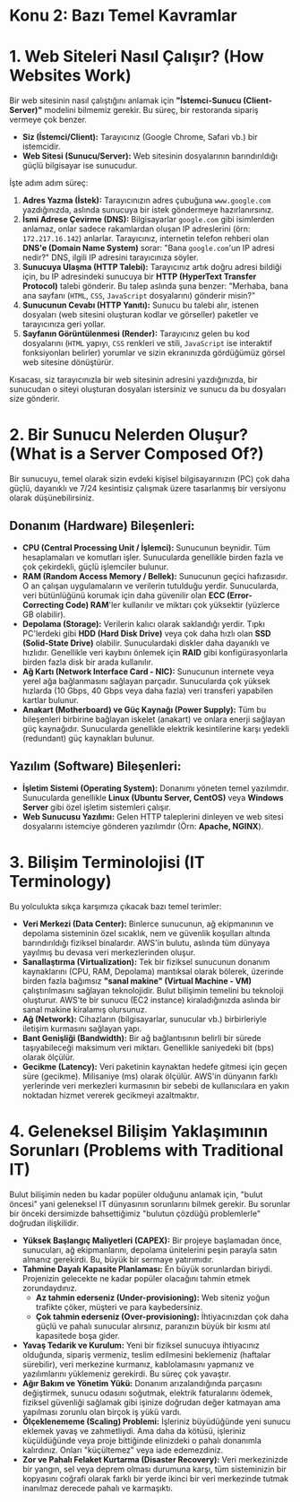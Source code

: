 # Konu 2: Bazı Temel Kavramlar

# 1. Web Siteleri Nasıl Çalışır? (How Websites Work)

Bir web sitesinin nasıl çalıştığını anlamak için **"İstemci-Sunucu (Client-Server)"** modelini bilmemiz gerekir. Bu süreç, bir restoranda sipariş vermeye çok benzer.

-   **Siz (İstemci/Client):** Tarayıcınız (Google Chrome, Safari vb.) bir istemcidir.
-   **Web Sitesi (Sunucu/Server):** Web sitesinin dosyalarının barındırıldığı güçlü bilgisayar ise sunucudur.

İşte adım adım süreç:

1.  **Adres Yazma (İstek):** Tarayıcınızın adres çubuğuna `www.google.com` yazdığınızda, aslında sunucuya bir istek göndermeye hazırlanırsınız.
2.  **İsmi Adrese Çevirme (DNS):** Bilgisayarlar `google.com` gibi isimlerden anlamaz, onlar sadece rakamlardan oluşan IP adreslerini (örn: `172.217.16.142`) anlarlar. Tarayıcınız, internetin telefon rehberi olan **DNS'e (Domain Name System)** sorar: "Bana `google.com`'un IP adresi nedir?" DNS, ilgili IP adresini tarayıcınıza söyler.
3.  **Sunucuya Ulaşma (HTTP Talebi):** Tarayıcınız artık doğru adresi bildiği için, bu IP adresindeki sunucuya bir **HTTP (HyperText Transfer Protocol)** talebi gönderir. Bu talep aslında şuna benzer: "Merhaba, bana ana sayfanı (`HTML`, `CSS`, `JavaScript` dosyalarını) gönderir misin?"
4.  **Sunucunun Cevabı (HTTP Yanıtı):** Sunucu bu talebi alır, istenen dosyaları (web sitesini oluşturan kodlar ve görseller) paketler ve tarayıcınıza geri yollar.
5.  **Sayfanın Görüntülenmesi (Render):** Tarayıcınız gelen bu kod dosyalarını (`HTML` yapıyı, `CSS` renkleri ve stili, `JavaScript` ise interaktif fonksiyonları belirler) yorumlar ve sizin ekranınızda gördüğümüz görsel web sitesine dönüştürür.

Kısacası, siz tarayıcınızla bir web sitesinin adresini yazdığınızda, bir sunucudan o siteyi oluşturan dosyaları istersiniz ve sunucu da bu dosyaları size gönderir.

# 2. Bir Sunucu Nelerden Oluşur? (What is a Server Composed Of?)

Bir sunucuyu, temel olarak sizin evdeki kişisel bilgisayarınızın (PC) çok daha güçlü, dayanıklı ve 7/24 kesintisiz çalışmak üzere tasarlanmış bir versiyonu olarak düşünebilirsiniz.

## Donanım (Hardware) Bileşenleri:

-   **CPU (Central Processing Unit / İşlemci):** Sunucunun beynidir. Tüm hesaplamaları ve komutları işler. Sunucularda genellikle birden fazla ve çok çekirdekli, güçlü işlemciler bulunur.
-   **RAM (Random Access Memory / Bellek):** Sunucunun geçici hafızasıdır. O an çalışan uygulamaların ve verilerin tutulduğu yerdir. Sunucularda, veri bütünlüğünü korumak için daha güvenilir olan **ECC (Error-Correcting Code) RAM**'ler kullanılır ve miktarı çok yüksektir (yüzlerce GB olabilir).
-   **Depolama (Storage):** Verilerin kalıcı olarak saklandığı yerdir. Tıpkı PC'lerdeki gibi **HDD (Hard Disk Drive)** veya çok daha hızlı olan **SSD (Solid-State Drive)** olabilir. Sunuculardaki diskler daha dayanıklı ve hızlıdır. Genellikle veri kaybını önlemek için **RAID** gibi konfigürasyonlarla birden fazla disk bir arada kullanılır.
-   **Ağ Kartı (Network Interface Card - NIC):** Sunucunun internete veya yerel ağa bağlanmasını sağlayan parçadır. Sunucularda çok yüksek hızlarda (10 Gbps, 40 Gbps veya daha fazla) veri transferi yapabilen kartlar bulunur.
-   **Anakart (Motherboard) ve Güç Kaynağı (Power Supply):** Tüm bu bileşenleri birbirine bağlayan iskelet (anakart) ve onlara enerji sağlayan güç kaynağıdır. Sunucularda genellikle elektrik kesintilerine karşı yedekli (redundant) güç kaynakları bulunur.

## Yazılım (Software) Bileşenleri:

-   **İşletim Sistemi (Operating System):** Donanımı yöneten temel yazılımdır. Sunucularda genellikle **Linux (Ubuntu Server, CentOS)** veya **Windows Server** gibi özel işletim sistemleri çalışır.
-   **Web Sunucusu Yazılımı:** Gelen HTTP taleplerini dinleyen ve web sitesi dosyalarını istemciye gönderen yazılımdır (Örn: **Apache, NGINX**).

# 3. Bilişim Terminolojisi (IT Terminology)

Bu yolculukta sıkça karşımıza çıkacak bazı temel terimler:

-   **Veri Merkezi (Data Center):** Binlerce sunucunun, ağ ekipmanının ve depolama sisteminin özel sıcaklık, nem ve güvenlik koşulları altında barındırıldığı fiziksel binalardır. AWS'in bulutu, aslında tüm dünyaya yayılmış bu devasa veri merkezlerinden oluşur.
-   **Sanallaştırma (Virtualization):** Tek bir fiziksel sunucunun donanım kaynaklarını (CPU, RAM, Depolama) mantıksal olarak bölerek, üzerinde birden fazla bağımsız **"sanal makine" (Virtual Machine - VM)** çalıştırılmasını sağlayan teknolojidir. Bulut bilişimin temelini bu teknoloji oluşturur. AWS'te bir sunucu (EC2 instance) kiraladığınızda aslında bir sanal makine kiralamış olursunuz.
-   **Ağ (Network):** Cihazların (bilgisayarlar, sunucular vb.) birbirleriyle iletişim kurmasını sağlayan yapı.
-   **Bant Genişliği (Bandwidth):** Bir ağ bağlantısının belirli bir sürede taşıyabileceği maksimum veri miktarı. Genellikle saniyedeki bit (bps) olarak ölçülür.
-   **Gecikme (Latency):** Veri paketinin kaynaktan hedefe gitmesi için geçen süre (gecikme). Milisaniye (ms) olarak ölçülür. AWS'in dünyanın farklı yerlerinde veri merkezleri kurmasının bir sebebi de kullanıcılara en yakın noktadan hizmet vererek gecikmeyi azaltmaktır.

# 4. Geleneksel Bilişim Yaklaşımının Sorunları (Problems with Traditional IT)

Bulut bilişimin neden bu kadar popüler olduğunu anlamak için, "bulut öncesi" yani geleneksel IT dünyasının sorunlarını bilmek gerekir. Bu sorunlar bir önceki dersimizde bahsettiğimiz "bulutun çözdüğü problemlerle" doğrudan ilişkilidir.

-   **Yüksek Başlangıç Maliyetleri (CAPEX):** Bir projeye başlamadan önce, sunucuları, ağ ekipmanlarını, depolama ünitelerini peşin parayla satın almanız gerekirdi. Bu, büyük bir sermaye yatırımıdır.
-   **Tahmine Dayalı Kapasite Planlaması:** En büyük sorunlardan biriydi. Projenizin gelecekte ne kadar popüler olacağını tahmin etmek zorundaydınız.
    -   **Az tahmin ederseniz (Under-provisioning):** Web siteniz yoğun trafikte çöker, müşteri ve para kaybedersiniz.
    -   **Çok tahmin ederseniz (Over-provisioning):** İhtiyacınızdan çok daha güçlü ve pahalı sunucular alırsınız, paranızın büyük bir kısmı atıl kapasitede boşa gider.
-   **Yavaş Tedarik ve Kurulum:** Yeni bir fiziksel sunucuya ihtiyacınız olduğunda, sipariş vermeniz, teslim edilmesini beklemeniz (haftalar sürebilir), veri merkezine kurmanız, kablolamasını yapmanız ve yazılımlarını yüklemeniz gerekirdi. Bu süreç çok yavaştır.
-   **Ağır Bakım ve Yönetim Yükü:** Donanım arızalandığında parçasını değiştirmek, sunucu odasını soğutmak, elektrik faturalarını ödemek, fiziksel güvenliği sağlamak gibi işinize doğrudan değer katmayan ama yapılması zorunlu olan birçok iş yükü vardı.
-   **Ölçeklenememe (Scaling) Problemi:** İşleriniz büyüdüğünde yeni sunucu eklemek yavaş ve zahmetliydi. Ama daha da kötüsü, işleriniz küçüldüğünde veya proje bittiğinde elinizdeki o pahalı donanımla kalırdınız. Onları "küçültemez" veya iade edemezdiniz.
-   **Zor ve Pahalı Felaket Kurtarma (Disaster Recovery):** Veri merkezinizde bir yangın, sel veya deprem olması durumuna karşı, tüm sisteminizin bir kopyasını coğrafi olarak farklı bir yerde ikinci bir veri merkezinde tutmak inanılmaz derecede pahalı ve karmaşıktı.